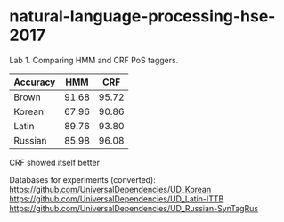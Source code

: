 # natural-language-processing-hse-2017

Lab 1. Comparing HMM and CRF PoS taggers.    


| Accuracy | HMM | CRF |
| --- | --- | --- |
| Brown    |  91.68 | 95.72  |
| Korean   |  67.96 | 90.86  |
| Latin    |  89.76 | 93.80  |
| Russian  |  85.98 | 96.08  |

CRF showed itself better

Databases for experiments (converted):   
https://github.com/UniversalDependencies/UD_Korean    
https://github.com/UniversalDependencies/UD_Latin-ITTB        
https://github.com/UniversalDependencies/UD_Russian-SynTagRus  
